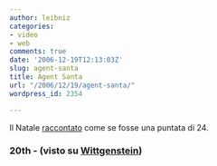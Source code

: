 ```yaml
---
author: leibniz
categories:
- video
- web
comments: true
date: '2006-12-19T12:13:03Z'
slug: agent-santa
title: Agent Santa
url: "/2006/12/19/agent-santa/"
wordpress_id: 2354

---
```

Il Natale [raccontato](https://www.20thcenturyfox-tvd.com/sites/Holiday2006/Italienne.html) come se fosse una puntata di 24.


### 20th - (visto su [Wittgenstein](https://www.wittgenstein.it))
